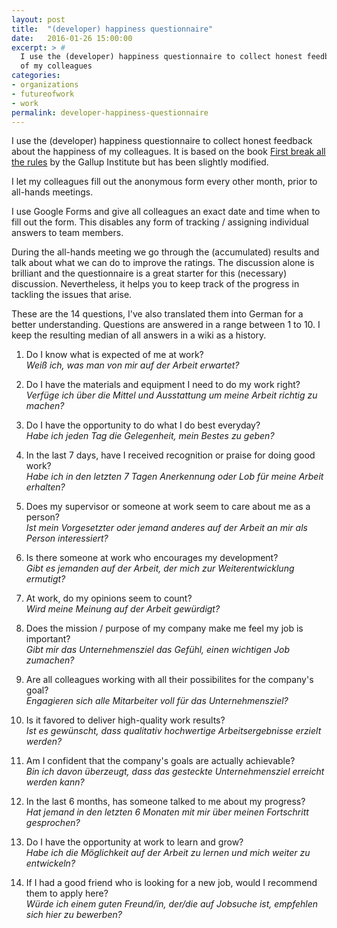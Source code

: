 ```yaml
---
layout: post
title:  "(developer) happiness questionnaire"
date:   2016-01-26 15:00:00
excerpt: > #
  I use the (developer) happiness questionnaire to collect honest feedback about the happiness
  of my colleagues
categories:
- organizations
- futureofwork
- work
permalink: developer-happiness-questionnaire
---
```


I use the (developer) happiness questionnaire to collect honest feedback about the happiness
of my colleagues. It is based on the book [First break all the rules](http://amzn.to/1JYiGoB) by the
Gallup Institute but has been slightly modified.

I let my colleagues fill out the anonymous form every other month, prior to all-hands meetings.

I use Google Forms and give all colleagues an exact date and time when to fill out the form. This
disables any form of tracking / assigning individual answers to team members.

During the all-hands meeting we go through the (accumulated) results and talk about what we can do to 
improve the ratings. The discussion alone is brilliant and the questionnaire is a great starter for this
(necessary) discussion. Nevertheless, it helps you to keep track of the progress in tackling the issues
that arise.

These are the 14 questions, I've also translated them into German for a better understanding.
Questions are answered in a range between 1 to 10. I keep the resulting median of all answers in a wiki as
a history.

1.  Do I know what is expected of me at work?  
    *Weiß ich, was man von mir auf der Arbeit erwartet?*
   
2.  Do I have the materials and equipment I need to do my work right?  
    *Verfüge ich über die Mittel und Ausstattung um meine Arbeit richtig zu machen?*
   
3.  Do I have the opportunity to do what I do best everyday?  
    *Habe ich jeden Tag die Gelegenheit, mein Bestes zu geben?*
   
4.  In the last 7 days, have I received recognition or praise for doing good work?  
    *Habe ich in den letzten 7 Tagen Anerkennung oder Lob für meine Arbeit erhalten?*
   
5.  Does my supervisor or someone at work seem to care about me as a person?  
    *Ist mein Vorgesetzter oder jemand anderes auf der Arbeit an mir als Person interessiert?*
   
6.  Is there someone at work who encourages my development?  
    *Gibt es jemanden auf der Arbeit, der mich zur Weiterentwicklung ermutigt?*
   
7.  At work, do my opinions seem to count?  
    *Wird meine Meinung auf der Arbeit gewürdigt?*
   
8.  Does the mission / purpose of my company make me feel my job is important?  
    *Gibt mir das Unternehmensziel das Gefühl, einen wichtigen Job zumachen?*
   
9.  Are all colleagues working with all their possibilites for the company's goal?  
    *Engagieren sich alle Mitarbeiter voll für das Unternehmensziel?*
   
10. Is it favored to deliver high-quality work results?  
    *Ist es gewünscht, dass qualitativ hochwertige Arbeitsergebnisse erzielt werden?*
   
11. Am I confident that the company's goals are actually achievable?  
    *Bin ich davon überzeugt, dass das gesteckte Unternehmensziel erreicht werden kann?*
   
12. In the last 6 months, has someone talked to me about my progress?  
    *Hat jemand in den letzten 6 Monaten mit mir über meinen Fortschritt gesprochen?*
   
13. Do I have the opportunity at work to learn and grow?  
    *Habe ich die Möglichkeit auf der Arbeit zu lernen und mich weiter zu entwickeln?*
   
14. If I had a good friend who is looking for a new job, would I recommend them to apply here?  
    *Würde ich einem guten Freund/in, der/die auf Jobsuche ist, empfehlen sich hier zu bewerben?*
   


